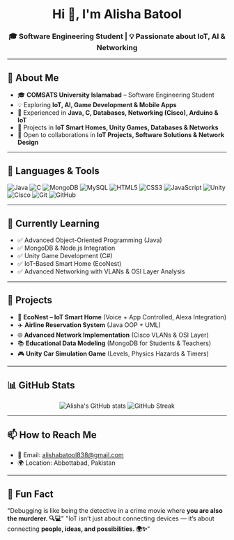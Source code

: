 <h1 align="center">Hi 👋, I'm Alisha Batool</h1>
<h3 align="center">🎓 Software Engineering Student | 💡 Passionate about IoT, AI & Networking</h3>

---

## 🌟 About Me  
- 🎓 **COMSATS University Islamabad** – Software Engineering Student  
- 💡 Exploring **IoT, AI, Game Development & Mobile Apps**  
- 🔧 Experienced in **Java, C, Databases, Networking (Cisco), Arduino & IoT**  
- 🚀 Projects in **IoT Smart Homes, Unity Games, Databases & Networks**  
- 🤝 Open to collaborations in **IoT Projects, Software Solutions & Network Design**  

---

## 🔧 Languages & Tools  

<p align="center">
  
![Java](https://img.shields.io/badge/Java-ED8B00?style=for-the-badge&logo=openjdk&logoColor=white)
![C](https://img.shields.io/badge/C-00599C?style=for-the-badge&logo=c&logoColor=white)
![MongoDB](https://img.shields.io/badge/MongoDB-4EA94B?style=for-the-badge&logo=mongodb&logoColor=white)
![MySQL](https://img.shields.io/badge/MySQL-005C84?style=for-the-badge&logo=mysql&logoColor=white)
![HTML5](https://img.shields.io/badge/HTML5-E34F26?style=for-the-badge&logo=html5&logoColor=white)
![CSS3](https://img.shields.io/badge/CSS3-1572B6?style=for-the-badge&logo=css3&logoColor=white)
![JavaScript](https://img.shields.io/badge/JavaScript-323330?style=for-the-badge&logo=javascript&logoColor=F7DF1E)
![Unity](https://img.shields.io/badge/Unity-100000?style=for-the-badge&logo=unity&logoColor=white)
![Cisco](https://img.shields.io/badge/Cisco-1BA0D7?style=for-the-badge&logo=cisco&logoColor=white)
![Git](https://img.shields.io/badge/Git-F05032?style=for-the-badge&logo=git&logoColor=white)
![GitHub](https://img.shields.io/badge/GitHub-181717?style=for-the-badge&logo=github&logoColor=white)

</p>

---

## 🌱 Currently Learning  
- ✅ Advanced Object-Oriented Programming (Java)  
- ✅ MongoDB & Node.js Integration  
- ✅ Unity Game Development (C#)  
- ✅ IoT-Based Smart Home (EcoNest)  
- ✅ Advanced Networking with VLANs & OSI Layer Analysis  

---

## 🚀 Projects  

- 🌱 **EcoNest – IoT Smart Home** (Voice + App Controlled, Alexa Integration)  
- ✈️ **Airline Reservation System** (Java OOP + UML)  
- 🌐 **Advanced Network Implementation** (Cisco VLANs & OSI Layer)  
- 📚 **Educational Data Modeling** (MongoDB for Students & Teachers)  
- 🎮 **Unity Car Simulation Game** (Levels, Physics Hazards & Timers)  

---

## 📊 GitHub Stats  

<p align="center">
  <img src="https://github-readme-stats.vercel.app/api?username=Alisha-Batool&show_icons=true&theme=tokyonight" alt="Alisha's GitHub stats"/>
  <img src="https://github-readme-streak-stats.herokuapp.com/?user=Alisha-Batool&theme=tokyonight" alt="GitHub Streak"/>
</p>

---

## 📫 How to Reach Me  

- 📧 Email: [alishabatool838@gmail.com](mailto:alishabatool838@gmail.com)  
- 🌍 Location: Abbottabad, Pakistan  

---

## 💬 Fun Fact  

"Debugging is like being the detective in a crime movie where **you are also the murderer. 🔍💻**"
"IoT isn’t just about connecting devices — it’s about connecting **people, ideas, and possibilities. 🌍✨**"


